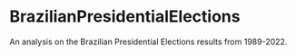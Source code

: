 # BrazilianPresidentialElections
An analysis on the Brazilian Presidential Elections results from 1989-2022.
